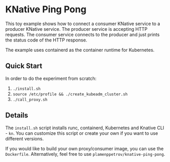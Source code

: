 # KNative Ping Pong
This toy example shows how to connect a consumer KNative service to a producer KNative service. The producer service is accepting HTTP requests.
The consumer service connects to the producer and just prints the status code of the HTTP response.

The example uses containerd as the container runtime for Kubernetes.

## Quick Start
In order to do the experiment from scratch:
1. ```./install.sh```
2. ```source /etc/profile && ./create_kubeadm_cluster.sh```
3. ```./call_proxy.sh```

## Details
The `install.sh` script installs runc, containerd, Kubernetes and Knative CLI - `kn`. You can customize this script or create your own if you want to use
different versions.

If you would like to build your own proxy/consumer image, you can use the `Dockerfile`. Alternatively, feel free to use `plamenppetrov/knative-ping-pong`.

